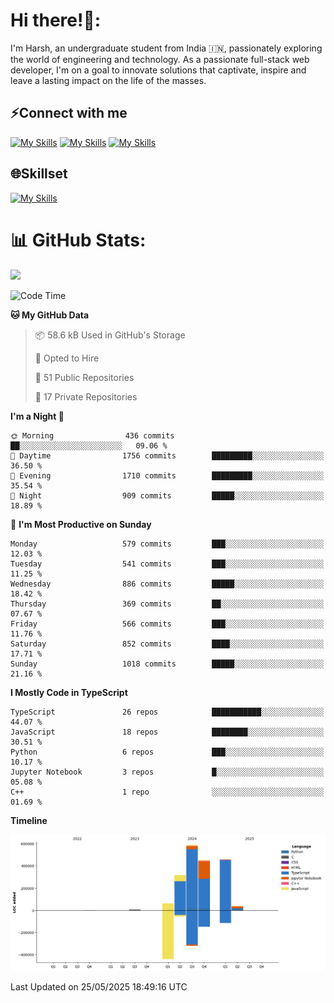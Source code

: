 
# Hi there!👋:
<p> I'm Harsh, an undergraduate student from India 🇮🇳, passionately exploring the world of engineering and technology. As a passionate full-stack web developer, I'm on a goal to innovate solutions that captivate, inspire and leave a lasting impact on the life of the masses. </p>

## ⚡Connect with me

[![My Skills](https://skillicons.dev/icons?i=gmail)](mailto:harshpandey.tech@gmail.com) [![My Skills](https://skillicons.dev/icons?i=linkedin)](https://linkedin.com/in/harsh3dev) [![My Skills](https://skillicons.dev/icons?i=twitter)](https://x.com/harshxai)

## 🌐Skillset
[![My Skills](https://skillicons.dev/icons?i=js,ts,react,nextjs,nodejs,tailwind,mongo,express,postgres,prisma,html,css,docker,aws,cpp,git,vscode,figma)](https://skillicons.dev)


# 📊 GitHub Stats:
![](https://komarev.com/ghpvc/?username=harsh3dev)

<!--START_SECTION:waka-->
![Code Time](http://img.shields.io/badge/Code%20Time-75%20hrs%2036%20mins-blue)

**🐱 My GitHub Data** 

> 📦 58.6 kB Used in GitHub's Storage 
 > 
> 💼 Opted to Hire
 > 
> 📜 51 Public Repositories 
 > 
> 🔑 17 Private Repositories 
 > 
**I'm a Night 🦉** 

```text
🌞 Morning                436 commits         ██░░░░░░░░░░░░░░░░░░░░░░░   09.06 % 
🌆 Daytime                1756 commits        █████████░░░░░░░░░░░░░░░░   36.50 % 
🌃 Evening                1710 commits        █████████░░░░░░░░░░░░░░░░   35.54 % 
🌙 Night                  909 commits         █████░░░░░░░░░░░░░░░░░░░░   18.89 % 
```
📅 **I'm Most Productive on Sunday** 

```text
Monday                   579 commits         ███░░░░░░░░░░░░░░░░░░░░░░   12.03 % 
Tuesday                  541 commits         ███░░░░░░░░░░░░░░░░░░░░░░   11.25 % 
Wednesday                886 commits         █████░░░░░░░░░░░░░░░░░░░░   18.42 % 
Thursday                 369 commits         ██░░░░░░░░░░░░░░░░░░░░░░░   07.67 % 
Friday                   566 commits         ███░░░░░░░░░░░░░░░░░░░░░░   11.76 % 
Saturday                 852 commits         ████░░░░░░░░░░░░░░░░░░░░░   17.71 % 
Sunday                   1018 commits        █████░░░░░░░░░░░░░░░░░░░░   21.16 % 
```


**I Mostly Code in TypeScript** 

```text
TypeScript               26 repos            ███████████░░░░░░░░░░░░░░   44.07 % 
JavaScript               18 repos            ████████░░░░░░░░░░░░░░░░░   30.51 % 
Python                   6 repos             ███░░░░░░░░░░░░░░░░░░░░░░   10.17 % 
Jupyter Notebook         3 repos             █░░░░░░░░░░░░░░░░░░░░░░░░   05.08 % 
C++                      1 repo              ░░░░░░░░░░░░░░░░░░░░░░░░░   01.69 % 
```



**Timeline**

![Lines of Code chart](https://raw.githubusercontent.com/harsh3dev/harsh3dev/main/assets/bar_graph.png)


 Last Updated on 25/05/2025 18:49:16 UTC
<!--END_SECTION:waka-->

